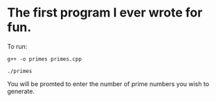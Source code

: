 # The first program I ever wrote for fun.

To run:

`g++ -o primes primes.cpp`

`./primes`

You will be promted to enter the number of prime numbers you wish to generate.
